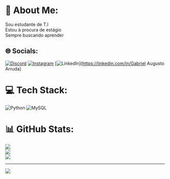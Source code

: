 # 💫 About Me:
Sou estudante de T.I<br>Estou à procura de estágio<br>Sempre buscando aprender


## 🌐 Socials:
[![Discord](https://img.shields.io/badge/Discord-%237289DA.svg?logo=discord&logoColor=white)](https://discord.gg/FKGOD) [![Instagram](https://img.shields.io/badge/Instagram-%23E4405F.svg?logo=Instagram&logoColor=white)](https://instagram.com/gabriel_augusto_20) [![LinkedIn](https://img.shields.io/badge/LinkedIn-%230077B5.svg?logo=linkedin&logoColor=white)](https://linkedin.com/in/Gabriel Augusto Arruda) 

# 💻 Tech Stack:
![Python](https://img.shields.io/badge/python-3670A0?style=plastic&logo=python&logoColor=ffdd54) ![MySQL](https://img.shields.io/badge/mysql-4479A1.svg?style=plastic&logo=mysql&logoColor=white)
# 📊 GitHub Stats:
![](https://github-readme-stats.vercel.app/api?username=Gabriel-Augusto05&theme=codeSTACKr&hide_border=false&include_all_commits=false&count_private=false)<br/>
![](https://github-readme-streak-stats.herokuapp.com/?user=Gabriel-Augusto05&theme=codeSTACKr&hide_border=false)<br/>
![](https://github-readme-stats.vercel.app/api/top-langs/?username=Gabriel-Augusto05&theme=codeSTACKr&hide_border=false&include_all_commits=false&count_private=false&layout=compact)

---
[![](https://visitcount.itsvg.in/api?id=Gabriel-Augusto05&icon=1&color=1)](https://visitcount.itsvg.in)

<!-- Proudly created with GPRM ( https://gprm.itsvg.in ) -->